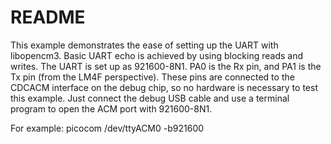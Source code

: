 # README

This example demonstrates the ease of setting up the UART with libopencm3.
Basic UART echo is achieved by using blocking reads and writes. The UART is set
up as 921600-8N1.
PA0 is the Rx pin, and PA1 is the Tx pin (from the LM4F perspective). These
pins are connected to the CDCACM interface on the debug chip, so no hardware is
necessary to test this example. Just connect the debug USB cable and use a
terminal program to open the ACM port with 921600-8N1.

For example:
    picocom /dev/ttyACM0 -b921600
